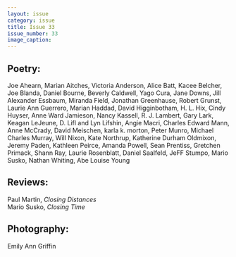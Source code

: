 ```yaml
---
layout: issue
category: issue
title: Issue 33
issue_number: 33
image_caption: 
---
```


## Poetry:

Joe Ahearn, Marian Aitches, Victoria Anderson, Alice Batt, Kacee Belcher, Joe Blanda, Daniel Bourne, Beverly Caldwell, Yago Cura, Jane Downs, Jill Alexander Essbaum, Miranda Field, Jonathan Greenhause, Robert Grunst, Laurie Ann Guerrero, Marian Haddad, David Higginbotham, H. L. Hix, Cindy Huyser, Anne Ward Jamieson, Nancy Kassell, R. J. Lambert, Gary Lark, Keagan LeJeune, D. Lifl and Lyn Lifshin, Angie Macri, Charles Edward Mann, Anne McCrady, David Meischen, karla k. morton, Peter Munro, Michael Charles Murray, Will Nixon, Kate Northrup, Katherine Durham Oldmixon, Jeremy Paden, Kathleen Peirce, Amanda Powell, Sean Prentiss, Gretchen Primack, Shann Ray, Laurie Rosenblatt, Daniel Saalfeld, JeFF Stumpo, Mario Susko, Nathan Whiting, Abe Louise Young  

## Reviews:

Paul Martin, *Closing Distances*  
Mario Susko, *Closing Time*  

## Photography:

Emily Ann Griffin  

